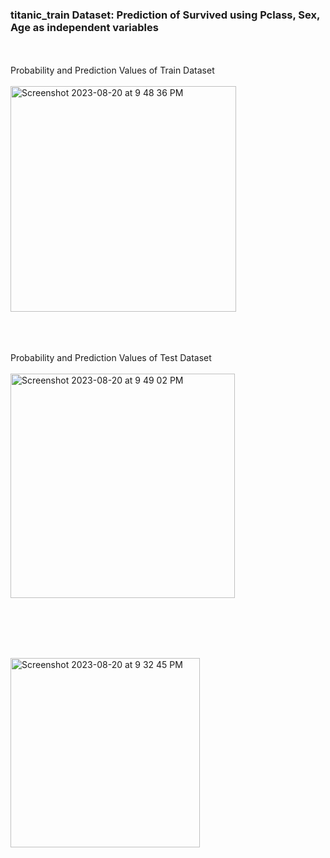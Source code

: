### titanic_train Dataset: Prediction of Survived using Pclass, Sex, Age as independent variables
<br /><br />
Probability and Prediction Values of Train Dataset
<br /><br />
<img width="361" alt="Screenshot 2023-08-20 at 9 48 36 PM" src="https://github.com/wrtsr/DataScienceBootcamp07/assets/136925108/3a74338a-4f59-411f-b505-05276874c949">

<br /><br /><br />
Probability and Prediction Values of Test Dataset
<br /><br />
<img width="359" alt="Screenshot 2023-08-20 at 9 49 02 PM" src="https://github.com/wrtsr/DataScienceBootcamp07/assets/136925108/47021f3f-84b5-408b-9b43-96c1ba49af03">

<br /><br /><br />

<br /><img width="303" alt="Screenshot 2023-08-20 at 9 32 45 PM" src="https://github.com/wrtsr/DataScienceBootcamp07/assets/136925108/e1d0d238-a75f-46d3-8ec7-02bbb26eacad">
